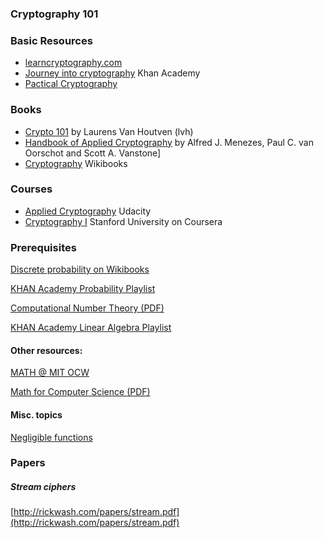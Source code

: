 
### Cryptography 101

### Basic Resources

 - [learncryptography.com](http://learncryptography.com)
 - [Journey into cryptography](https://www.khanacademy.org/computing/computer-science/cryptography) Khan Academy
 - [Pactical Cryptography](http://practicalcryptography.com)
 

### Books
 - [Crypto 101](https://www.crypto101.io/#) by Laurens Van Houtven (lvh)
 - [Handbook of Applied Cryptography](http://cacr.uwaterloo.ca/hac/) by  Alfred J. Menezes, Paul C. van Oorschot and Scott A. Vanstone]
 - [Cryptography](http://en.wikibooks.org/wiki/Cryptography) Wikibooks 



### Courses

- [Applied Cryptography](https://www.udacity.com/course/applied-cryptography--cs387) Udacity
- [Cryptography I](https://www.coursera.org/course/crypto) Stanford University on Coursera



### Prerequisites

[Discrete probability on Wikibooks](http://en.wikibooks.org/wiki/High_School_Mathematics_Extensions/Discrete_Probability)

[KHAN Academy Probability Playlist](http://www.khanacademy.org/#probability)

[Computational Number Theory (PDF)](http://shoup.net/ntb/ntb-v2.pdf)

[KHAN Academy Linear Algebra Playlist](http://www.khanacademy.org/#linear-algebra)

#### Other resources:
 
[MATH @ MIT OCW](http://ocw.mit.edu/courses/mathematics)

[Math for Computer Science (PDF)](http://www.cs.princeton.edu/courses/archive/spr10/cos433/mathcs.pdf)

#### Misc. topics

[Negligible functions](http://crypto.stackexchange.com/questions/5832/what-exactly-is-a-negligible-and-non-negligible-function/5833#5833)

### Papers
##### Stream ciphers

[http://rickwash.com/papers/stream.pdf](http://rickwash.com/papers/stream.pdf)




